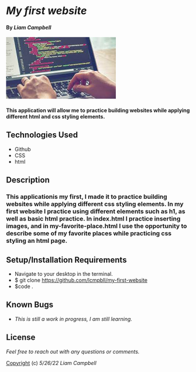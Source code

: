 # _My first website_

#### By _**Liam Campbell**_  

![A coding pic](img/code.jpeg)

#### This application will allow me to practice building websites while applying different html and css styling elements.

## Technologies Used

* Github
* CSS
* html


## Description

### This applicationis my first, I made it to practice building websites while applying different css styling elements. In my first website I practice using different elements such as h1, as well as basic html practice. In index.html I practice inserting images, and in my-favorite-place.html I use the opportunity to describe some of my favorite places while practicing css styling an html page.

## Setup/Installation Requirements

* Navigate to your desktop in the terminal. 
* $ git clone https://github.com/lcmpbll/my-first-website
* $code .


## Known Bugs

* _This is still a work in progress, I am still learning._

## License

_Feel free to reach out with any questions or comments._

[Copyright](LICENSE) (c) _5/26/22_ _Liam Campbell_
